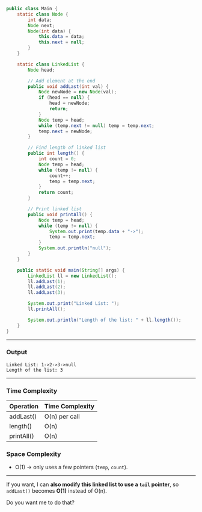 ```java
public class Main {
    static class Node {
        int data;
        Node next;
        Node(int data) {
            this.data = data;
            this.next = null;
        }
    }

    static class LinkedList {
        Node head;

        // Add element at the end
        public void addLast(int val) {
            Node newNode = new Node(val);
            if (head == null) {
                head = newNode;
                return;
            }
            Node temp = head;
            while (temp.next != null) temp = temp.next;
            temp.next = newNode;
        }

        // Find length of linked list
        public int length() {
            int count = 0;
            Node temp = head;
            while (temp != null) {
                count++;
                temp = temp.next;
            }
            return count;
        }

        // Print linked list
        public void printAll() {
            Node temp = head;
            while (temp != null) {
                System.out.print(temp.data + "->");
                temp = temp.next;
            }
            System.out.println("null");
        }
    }

    public static void main(String[] args) {
        LinkedList ll = new LinkedList();
        ll.addLast(1);
        ll.addLast(2);
        ll.addLast(3);

        System.out.print("Linked List: ");
        ll.printAll();

        System.out.println("Length of the list: " + ll.length());
    }
}
```

---

### **Output**

```
Linked List: 1->2->3->null
Length of the list: 3
```

---

### **Time Complexity**

| Operation  | Time Complexity |
| ---------- | --------------- |
| addLast()  | O(n) per call   |
| length()   | O(n)            |
| printAll() | O(n)            |

### **Space Complexity**

* O(1) → only uses a few pointers (`temp`, `count`).

---

If you want, I can **also modify this linked list to use a `tail` pointer**, so `addLast()` becomes **O(1)** instead of O(n).

Do you want me to do that?

